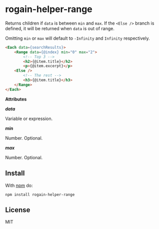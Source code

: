 # rogain-helper-range

Returns children if `data` is between `min` and `max`.  If the `<Else />` branch is defined, it will be returned when `data` is out of range. 

Omitting `min` or `max` will default to `-Infinity` and `Infinity` respectively.

```html
<Each data={searchResults}>
    <Range data={@index} min="0" max="2">
        <!-- Top 3 -->
        <h2>{@item.title}</h2>
        <p>{@item.excerpt}</p>
    <Else />
        <!-- The rest -->
        <h3>{@item.title}</h3>
    </Range>
</Each>
```

__Attributes__

___data___

Variable or expression.

___min___

Number. Optional.

___max___

Number. Optional.


## Install 

With [npm](https://www.npmjs.com) do:

```
npm install rogain-helper-range
```

## License

MIT